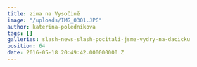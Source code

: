 ```yaml
---
title: zima na Vysočině
image: "/uploads/IMG_0301.JPG"
author: katerina-polednikova
tags: []
galleries: slash-news-slash-pocitali-jsme-vydry-na-dacicku
position: 64
date: 2016-05-18 20:49:42.000000000 Z
---
```

